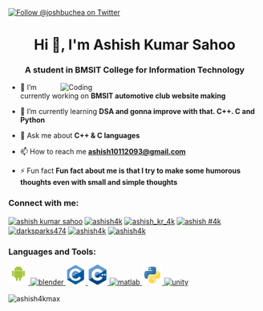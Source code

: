 
[![Follow @joshbuchea on Twitter](https://upload.wikimedia.org/wikipedia/commons/e/e7/Instagram_logo_2016.svg)](https://www.instagram.com/ashish_kr_4k/)
<h1 align="center">Hi 👋, I'm Ashish Kumar Sahoo</h1>
<h3 align="center">A student in BMSIT College for Information Technology</h3>
<img align="right" alt="Coding" width="400" src="https://media.tenor.com/2uyENRmiUt0AAAAC/coding.gif">

- 🔭 I’m currently working on **BMSIT automotive club website making**

- 🌱 I’m currently learning **DSA and gonna improve with that. C++. C and Python**

- 💬 Ask me about **C++ & C languages**

- 📫 How to reach me **ashish10112093@gmail.com**

- ⚡ Fun fact **Fun fact about me is that I try to make some humorous thoughts even with small and simple thoughts**

<h3 align="left">Connect with me:</h3>
<p align="left">
<a href="https://www.linkedin.com/in/ashish-kumar-sahoo-260643229/" target="blank"><img align="center" src="https://raw.githubusercontent.com/rahuldkjain/github-profile-readme-generator/master/src/images/icons/Social/linked-in-alt.svg" alt="ashish kumar sahoo" height="30" width="40" /></a>
<a href="https://fb.com/ashish4k" target="blank"><img align="center" src="https://raw.githubusercontent.com/rahuldkjain/github-profile-readme-generator/master/src/images/icons/Social/facebook.svg" alt="ashish4k" height="30" width="40" /></a>
<a href="https://instagram.com/ashish_kr_4k" target="blank"><img align="center" src="https://raw.githubusercontent.com/rahuldkjain/github-profile-readme-generator/master/src/images/icons/Social/instagram.svg" alt="ashish_kr_4k" height="30" width="40" /></a>
<a href="https://www.youtube.com/channel/UC3Afh_9HnrccLCsfO9HSJfQ" target="blank"><img align="center" src="https://raw.githubusercontent.com/rahuldkjain/github-profile-readme-generator/master/src/images/icons/Social/youtube.svg" alt="ashish #4k" height="30" width="40" /></a>
<a href="https://www.hackerrank.com/darksparks474" target="blank"><img align="center" src="https://raw.githubusercontent.com/rahuldkjain/github-profile-readme-generator/master/src/images/icons/Social/hackerrank.svg" alt="darksparks474" height="30" width="40" /></a>
<a href="https://www.leetcode.com/ashish4k" target="blank"><img align="center" src="https://raw.githubusercontent.com/rahuldkjain/github-profile-readme-generator/master/src/images/icons/Social/leet-code.svg" alt="ashish4k" height="30" width="40" /></a>
<a href="https://auth.geeksforgeeks.org/user/ashish4k" target="blank"><img align="center" src="https://raw.githubusercontent.com/rahuldkjain/github-profile-readme-generator/master/src/images/icons/Social/geeks-for-geeks.svg" alt="ashish4k" height="30" width="40" /></a>
</p>

<h3 align="left">Languages and Tools:</h3>
<p align="left"> <a href="https://developer.android.com" target="_blank" rel="noreferrer"> <img src="https://raw.githubusercontent.com/devicons/devicon/master/icons/android/android-original-wordmark.svg" alt="android" width="40" height="40"/> </a> <a href="https://www.blender.org/" target="_blank" rel="noreferrer"> <img src="https://download.blender.org/branding/community/blender_community_badge_white.svg" alt="blender" width="40" height="40"/> </a> <a href="https://www.cprogramming.com/" target="_blank" rel="noreferrer"> <img src="https://raw.githubusercontent.com/devicons/devicon/master/icons/c/c-original.svg" alt="c" width="40" height="40"/> </a> <a href="https://www.w3schools.com/cpp/" target="_blank" rel="noreferrer"> <img src="https://raw.githubusercontent.com/devicons/devicon/master/icons/cplusplus/cplusplus-original.svg" alt="cplusplus" width="40" height="40"/> </a> <a href="https://www.mathworks.com/" target="_blank" rel="noreferrer"> <img src="https://upload.wikimedia.org/wikipedia/commons/2/21/Matlab_Logo.png" alt="matlab" width="40" height="40"/> </a> <a href="https://www.python.org" target="_blank" rel="noreferrer"> <img src="https://raw.githubusercontent.com/devicons/devicon/master/icons/python/python-original.svg" alt="python" width="40" height="40"/> </a> <a href="https://unity.com/" target="_blank" rel="noreferrer"> <img src="https://www.vectorlogo.zone/logos/unity3d/unity3d-icon.svg" alt="unity" width="40" height="40"/> </a> </p>

<p><img align="center" src="https://github-readme-stats.vercel.app/api/top-langs?username=ashish4kmax&show_icons=true&locale=en&layout=compact" alt="ashish4kmax" /></p>

